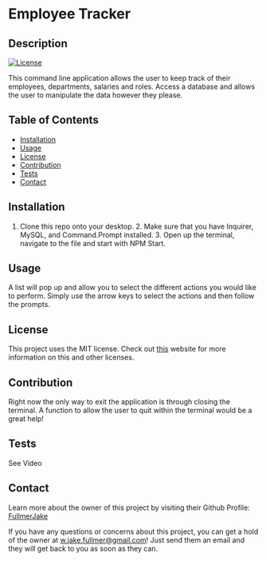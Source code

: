 
  # Employee Tracker
  ## Description
  [![License](https://img.shields.io/badge/License-MIT-<Green>.svg)](https://shields.io/)

  This command line application allows the user to keep track of their employees, departments, salaries and roles. Access a database and allows the user to manipulate the data however they please. 

  ## Table of Contents
  * [Installation](#installation)
  * [Usage](#usage)
  * [License](#license)
  * [Contribution](#contribution)
  * [Tests](#tests)
  * [Contact](#contact)

  ## Installation
  1. Clone this repo onto your desktop. 2. Make sure that you have Inquirer, MySQL, and Command.Prompt installed. 3. Open up the terminal, navigate to the file and start with NPM Start. 

  ## Usage
  A list will pop up and allow you to select the different actions you would like to perform. Simply use the arrow keys to select the actions and then follow the prompts. 

  ## License
  This project uses the MIT license. Check out <a href="https://choosealicense.com">this</a> website for more information on this and other licenses. 

  ## Contribution
  Right now the only way to exit the application is through closing the terminal. A function to allow the user to quit within the terminal would be a great help!

  ## Tests
  See Video
  
  ## Contact
  Learn more about the owner of this project by visiting their Github Profile: <a href=https://github.com/FullmerJake>FullmerJake</a>

  If you have any questions or concerns about this project, you can get a hold of the owner at w.jake.fullmer@gmail.com! Just send them an email and they will get back to you as soon as they can. 

  